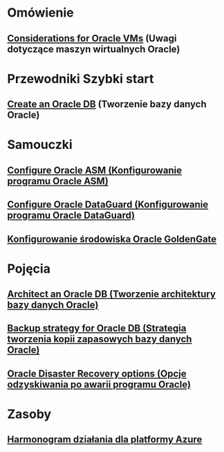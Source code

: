 # Omówienie
## [Considerations for Oracle VMs](oracle-considerations.md) (Uwagi dotyczące maszyn wirtualnych Oracle)
# Przewodniki Szybki start
## [Create an Oracle DB](oracle-database-quick-create.md) (Tworzenie bazy danych Oracle)
# Samouczki
## [Configure Oracle ASM (Konfigurowanie programu Oracle ASM)](configure-oracle-asm.md)
## [Configure Oracle DataGuard (Konfigurowanie programu Oracle DataGuard)](configure-oracle-dataguard.md)
## [Konfigurowanie środowiska Oracle GoldenGate](configure-oracle-golden-gate.md)
# Pojęcia
## [Architect an Oracle DB (Tworzenie architektury bazy danych Oracle)](oracle-design.md)
## [Backup strategy for Oracle DB (Strategia tworzenia kopii zapasowych bazy danych Oracle)](oracle-backup-recovery.md)
## [Oracle Disaster Recovery options (Opcje odzyskiwania po awarii programu Oracle)](oracle-disaster-recovery.md)
# Zasoby
## [Harmonogram działania dla platformy Azure](https://azure.microsoft.com/roadmap/)

